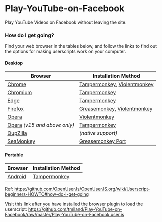 # Play-YouTube-on-Facebook
Play YouTube Videos on Facebook without leaving the site.

<h3>How do I get going?</h3>
<p>Find your web browser in the tables below, and follow the links to find out the options for making userscripts work on your computer.</p>
<h4><a id="user-content-desktop" class="anchor" href="https://github.com/OpenUserJs/OpenUserJS.org/wiki/Userscript-beginners-HOWTO#desktop" aria-hidden="true"></a>Desktop</h4>
<table>
<thead>
<tr>
<th>Browser</th>
<th>Installation Method</th>
</tr>
</thead>
<tbody>
<tr>
<td><a href="https://github.com/OpenUserJs/OpenUserJS.org/wiki/Chrome">Chrome</a></td>
<td><a href="https://github.com/OpenUserJs/OpenUserJS.org/wiki/Tampermonkey-for-Chrome">Tampermonkey</a>,&nbsp;<a href="https://github.com/OpenUserJs/OpenUserJS.org/wiki/Violentmonkey-for-Chrome">Violentmonkey</a></td>
</tr>
<tr>
<td><a href="https://github.com/OpenUserJs/OpenUserJS.org/wiki/Chromium">Chromium</a></td>
<td><a href="https://github.com/OpenUserJs/OpenUserJS.org/wiki/Tampermonkey-for-Chromium">Tampermonkey</a></td>
</tr>
<tr>
<td><a href="https://github.com/OpenUserJs/OpenUserJS.org/wiki/Edge">Edge</a></td>
<td><a href="https://github.com/OpenUserJs/OpenUserJS.org/wiki/Tampermonkey-for-Edge">Tampermonkey</a></td>
</tr>
<tr>
<td><a href="https://github.com/OpenUserJs/OpenUserJS.org/wiki/Firefox">Firefox</a></td>
<td><a href="https://github.com/OpenUserJs/OpenUserJS.org/wiki/Greasemonkey-for-Firefox">Greasemonkey</a>,&nbsp;<a href="https://github.com/OpenUserJs/OpenUserJS.org/wiki/Violentmonkey-for-Firefox">Violentmonkey</a></td>
</tr>
<tr>
<td><a href="https://github.com/OpenUserJs/OpenUserJS.org/wiki/Opera">Opera</a></td>
<td><a href="https://github.com/OpenUserJs/OpenUserJS.org/wiki/Violentmonkey-for-Opera">Violentmonkey</a></td>
</tr>
<tr>
<td><a href="https://github.com/OpenUserJs/OpenUserJS.org/wiki/Opera">Opera</a>&nbsp;<em>(v15 and above only)</em></td>
<td><a href="https://github.com/OpenUserJs/OpenUserJS.org/wiki/Tampermonkey-for-Opera">Tampermonkey</a></td>
</tr>
<tr>
<td><a href="https://github.com/OpenUserJs/OpenUserJS.org/wiki/QupZilla">QupZilla</a></td>
<td><em>(native support)</em></td>
</tr>
<tr>
<td><a href="https://github.com/OpenUserJs/OpenUserJS.org/wiki/SeaMonkey">SeaMonkey</a></td>
<td><a href="https://github.com/OpenUserJs/OpenUserJS.org/wiki/Greasemonkey-Port-for-SeaMonkey">Greasemonkey Port</a></td>
</tr>
</tbody>
</table>
<h4><a id="user-content-portable" class="anchor" href="https://github.com/OpenUserJs/OpenUserJS.org/wiki/Userscript-beginners-HOWTO#portable" aria-hidden="true"></a>Portable</h4>
<table>
<thead>
<tr>
<th>Browser</th>
<th>Installation Method</th>
</tr>
</thead>
<tbody>
<tr>
<td><a href="https://github.com/OpenUserJs/OpenUserJS.org/wiki/Android">Android</a></td>
<td><a href="https://github.com/OpenUserJs/OpenUserJS.org/wiki/Tampermonkey-for-Android">Tampermonkey</a></td>
</tr>
</tbody>
</table>

Ref: https://github.com/OpenUserJs/OpenUserJS.org/wiki/Userscript-beginners-HOWTO#how-do-i-get-going


Visit this link after you have installed the browser plugin to load the userscript: https://github.com/tmiland/Play-YouTube-on-Facebook/raw/master/Play-YouTube-on-Facebook.user.js
